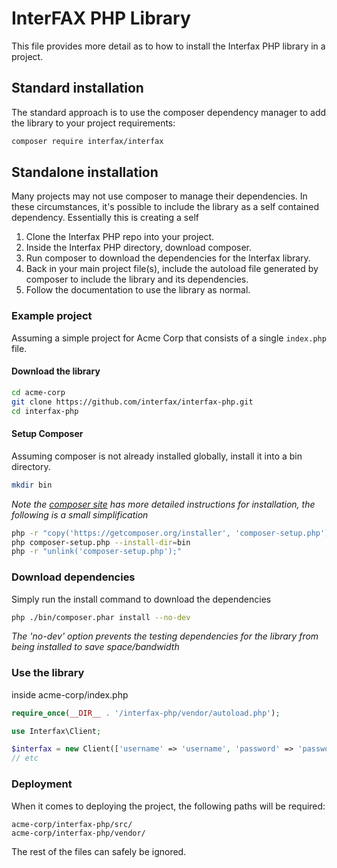 # InterFAX PHP Library

This file provides more detail as to how to install the Interfax PHP library in a project.

## Standard installation

The standard approach is to use the composer dependency manager to add the library to your project requirements:

```bash
composer require interfax/interfax
```

## Standalone installation

Many projects may not use composer to manage their dependencies. In these circumstances, it's possible to include the library
as a self contained dependency. Essentially this is creating a self

1. Clone the Interfax PHP repo into your project.
1. Inside the Interfax PHP directory, download composer.
1. Run composer to download the dependencies for the Interfax library.
1. Back in your main project file(s), include the autoload file generated by composer to include the library and its dependencies.
1. Follow the documentation to use the library as normal.

### Example project

Assuming a simple project for Acme Corp that consists of a single ```index.php``` file.

#### Download the library

```sh
cd acme-corp
git clone https://github.com/interfax/interfax-php.git
cd interfax-php
```

#### Setup Composer

Assuming composer is not already installed globally, install it into a bin directory.

```sh
mkdir bin
```
_Note the [composer site](http://getcomposer.org) has more detailed instructions for installation, the following is a small simplification_
```sh
php -r "copy('https://getcomposer.org/installer', 'composer-setup.php');"
php composer-setup.php --install-dir=bin
php -r "unlink('composer-setup.php');"
```

### Download dependencies

Simply run the install command to download the dependencies

```sh
php ./bin/composer.phar install --no-dev
```

_The 'no-dev' option prevents the testing dependencies for the library from being installed to save space/bandwidth_

### Use the library

inside acme-corp/index.php

```php
require_once(__DIR__ . '/interfax-php/vendor/autoload.php');

use Interfax\Client;

$interfax = new Client(['username' => 'username', 'password' => 'password']);
// etc
```

### Deployment

When it comes to deploying the project, the following paths will be required:

```
acme-corp/interfax-php/src/
acme-corp/interfax-php/vendor/
```

The rest of the files can safely be ignored.
